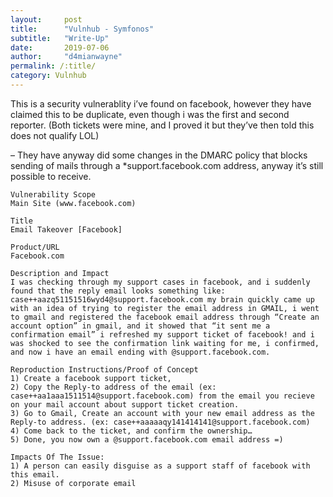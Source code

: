 ```yaml
---
layout:     post
title:      "Vulnhub - Symfonos"
subtitle:   "Write-Up"
date:       2019-07-06 
author:     "d4mianwayne"
permalink: /:title/
category: Vulnhub
---
```



This is a security vulnerablity i’ve found on facebook, however they have claimed this to be duplicate, even though i was the first and second reporter. (Both tickets were mine, and I proved it but they’ve then told this does not qualify LOL)

– They have anyway did some changes in the DMARC policy that blocks sending of mails through a *support.facebook.com address, anyway it’s still possible to receive.

```
Vulnerability Scope
Main Site (www.facebook.com)

Title
Email Takeover [Facebook]

Product/URL
Facebook.com

Description and Impact
I was checking through my support cases in facebook, and i suddenly found that the reply email looks something like: case++aazq51151516wyd4@support.facebook.com my brain quickly came up with an idea of trying to register the email address in GMAIL, i went to gmail and registered the facebook email address through “Create an account option” in gmail, and it showed that “it sent me a confirmation email” i refreshed my support ticket of facebook! and i was shocked to see the confirmation link waiting for me, i confirmed, and now i have an email ending with @support.facebook.com.

Reproduction Instructions/Proof of Concept
1) Create a facebook support ticket,
2) Copy the Reply-to address of the email (ex: case++aa1aaa1511514@support.facebook.com) from the email you recieve on your mail account about support ticket creation.
3) Go to Gmail, Create an account with your new email address as the Reply-to address. (ex: case++aaaaaqy141414141@support.facebook.com)
4) Come back to the ticket, and confirm the ownership…
5) Done, you now own a @support.facebook.com email address =)

Impacts Of The Issue:
1) A person can easily disguise as a support staff of facebook with this email.
2) Misuse of corporate email

```

